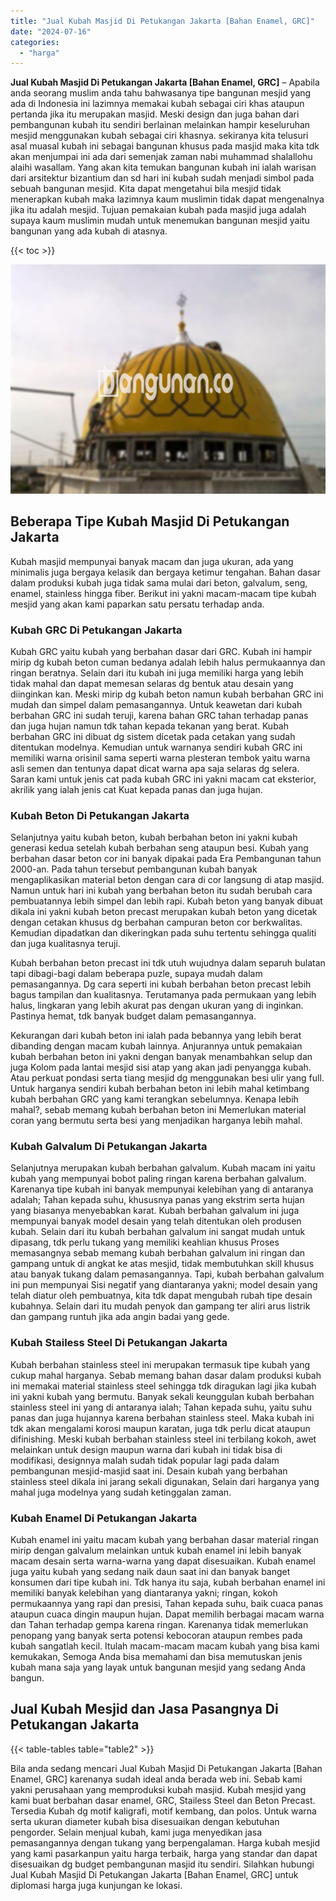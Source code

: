 ```yaml
---
title: "Jual Kubah Masjid Di Petukangan Jakarta [Bahan Enamel, GRC]"
date: "2024-07-16"
categories: 
  - "harga"
---
```


**Jual Kubah Masjid Di Petukangan Jakarta \[Bahan Enamel, GRC\]** – Apabila anda seorang muslim anda tahu bahwasanya tipe bangunan mesjid yang ada di Indonesia ini lazimnya memakai kubah sebagai ciri khas ataupun pertanda jika itu merupakan masjid. Meski design dan juga bahan dari pembangunan kubah itu sendiri berlainan melainkan hampir keseluruhan mesjid menggunakan kubah sebagai ciri khasnya. sekiranya kita telusuri asal muasal kubah ini sebagai bangunan khusus pada masjid maka kita tdk akan menjumpai ini ada dari semenjak zaman nabi muhammad shalallohu alaihi wasallam. Yang akan kita temukan bangunan kubah ini ialah warisan dari arsitektur bizantium dan sd hari ini kubah sudah menjadi simbol pada sebuah bangunan mesjid. Kita dapat mengetahui bila mesjid tidak menerapkan kubah maka lazimnya kaum muslimin tidak dapat mengenalnya jika itu adalah mesjid. Tujuan pemakaian kubah pada masjid juga adalah supaya kaum muslimin mudah untuk menemukan bangunan mesjid yaitu bangunan yang ada kubah di atasnya.

{{< toc >}}

![Jual Kubah Masjid Di Petukangan Jakarta [Bahan Enamel, GRC]](/images/jual-kubah-masjid-39.png)

## Beberapa Tipe Kubah Masjid Di Petukangan Jakarta

Kubah masjid mempunyai banyak macam dan juga ukuran, ada yang minimalis juga bergaya kelasik dan bergaya ketimur tengahan. Bahan dasar dalam produksi kubah juga tidak sama mulai dari beton, galvalum, seng, enamel, stainless hingga fiber. Berikut ini yakni macam-macam tipe kubah mesjid yang akan kami paparkan satu persatu terhadap anda.

### Kubah GRC Di Petukangan Jakarta

Kubah GRC yaitu kubah yang berbahan dasar dari GRC. Kubah ini hampir mirip dg kubah beton cuman bedanya adalah lebih halus permukaannya dan ringan beratnya. Selain dari itu kubah ini juga memiliki harga yang lebih tidak mahal dan dapat memesan selaras dg bentuk atau desain yang diinginkan kan. Meski mirip dg kubah beton namun kubah berbahan GRC ini mudah dan simpel dalam pemasangannya. Untuk keawetan dari kubah berbahan GRC ini sudah teruji, karena bahan GRC tahan terhadap panas dan juga hujan namun tdk tahan kepada tekanan yang berat. Kubah berbahan GRC ini dibuat dg sistem dicetak pada cetakan yang sudah ditentukan modelnya. Kemudian untuk warnanya sendiri kubah GRC ini memiliki warna orisinil sama seperti warna plesteran tembok yaitu warna asli semen dan tentunya dapat dicat warna apa saja selaras dg selera. Saran kami untuk jenis cat pada kubah GRC ini yakni macam cat eksterior, akrilik yang ialah jenis cat Kuat kepada panas dan juga hujan.

### Kubah Beton Di Petukangan Jakarta

Selanjutnya yaitu kubah beton, kubah berbahan beton ini yakni kubah generasi kedua setelah kubah berbahan seng ataupun besi. Kubah yang berbahan dasar beton cor ini banyak dipakai pada Era Pembangunan tahun 2000-an. Pada tahun tersebut pembangunan kubah banyak mengaplikasikan material beton dengan cara di cor langsung di atap masjid. Namun untuk hari ini kubah yang berbahan beton itu sudah berubah cara pembuatannya lebih simpel dan lebih rapi. Kubah beton yang banyak dibuat dikala ini yakni kubah beton precast merupakan kubah beton yang dicetak dengan cetakan khusus dg berbahan campuran beton cor berkwalitas. Kemudian dipadatkan dan dikeringkan pada suhu tertentu sehingga qualiti dan juga kualitasnya teruji.

Kubah berbahan beton precast ini tdk utuh wujudnya dalam separuh bulatan tapi dibagi-bagi dalam beberapa puzle, supaya mudah dalam pemasangannya. Dg cara seperti ini kubah berbahan beton precast lebih bagus tampilan dan kualitasnya. Terutamanya pada permukaan yang lebih halus, lingkaran yang lebih akurat pas dengan ukuran yang di inginkan. Pastinya hemat, tdk banyak budget dalam pemasangannya.

Kekurangan dari kubah beton ini ialah pada bebannya yang lebih berat dibanding dengan macam kubah lainnya. Anjurannya untuk pemakaian kubah berbahan beton ini yakni dengan banyak menambahkan selup dan juga Kolom pada lantai mesjid sisi atap yang akan jadi penyangga kubah. Atau perkuat pondasi serta tiang mesjid dg menggunakan besi ulir yang full. Untuk harganya sendiri kubah berbahan beton ini lebih mahal ketimbang kubah berbahan GRC yang kami terangkan sebelumnya. Kenapa lebih mahal?, sebab memang kubah berbahan beton ini Memerlukan material coran yang bermutu serta besi yang menjadikan harganya lebih mahal.

### Kubah Galvalum Di Petukangan Jakarta

Selanjutnya merupakan kubah berbahan galvalum. Kubah macam ini yaitu kubah yang mempunyai bobot paling ringan karena berbahan galvalum. Karenanya tipe kubah ini banyak mempunyai kelebihan yang di antaranya adalah; Tahan kepada suhu, khususnya panas yang ekstrim serta hujan yang biasanya menyebabkan karat. Kubah berbahan galvalum ini juga mempunyai banyak model desain yang telah ditentukan oleh produsen kubah. Selain dari itu kubah berbahan galvalum ini sangat mudah untuk dipasang, tdk perlu tukang yang memiliki keahlian khusus Proses memasangnya sebab memang kubah berbahan galvalum ini ringan dan gampang untuk di angkat ke atas mesjid, tidak membutuhkan skill khusus atau banyak tukang dalam pemasangannya. Tapi, kubah berbahan galvalum ini pun mempunyai Sisi negatif yang diantaranya yakni; model desain yang telah diatur oleh pembuatnya, kita tdk dapat mengubah rubah tipe desain kubahnya. Selain dari itu mudah penyok dan gampang ter aliri arus listrik dan gampang runtuh jika ada angin badai yang gede.

### Kubah Stailess Steel Di Petukangan Jakarta

Kubah berbahan stainless steel ini merupakan termasuk tipe kubah yang cukup mahal harganya. Sebab memang bahan dasar dalam produksi kubah ini memakai material stainless steel sehingga tdk diragukan lagi jika kubah ini yakni kubah yang bermutu. Banyak sekali keunggulan kubah berbahan stainless steel ini yang di antaranya ialah; Tahan kepada suhu, yaitu suhu panas dan juga hujannya karena berbahan stainless steel. Maka kubah ini tdk akan mengalami korosi maupun karatan, juga tdk perlu dicat ataupun difinishing. Meski kubah berbahan stainless steel ini terbilang kokoh, awet melainkan untuk design maupun warna dari kubah ini tidak bisa di modifikasi, designnya malah sudah tidak popular lagi pada dalam pembangunan mesjid-masjid saat ini. Desain kubah yang berbahan stainless steel dikala ini jarang sekali digunakan, Selain dari harganya yang mahal juga modelnya yang sudah ketinggalan zaman.

### Kubah Enamel Di Petukangan Jakarta

Kubah enamel ini yaitu macam kubah yang berbahan dasar material ringan mirip dengan galvalum melainkan untuk kubah enamel ini lebih banyak macam desain serta warna-warna yang dapat disesuaikan. Kubah enamel juga yaitu kubah yang sedang naik daun saat ini dan banyak banget konsumen dari tipe kubah ini. Tdk hanya itu saja, kubah berbahan enamel ini memiliki banyak kelebihan yang diantaranya yakni; ringan, kokoh permukaannya yang rapi dan presisi, Tahan kepada suhu, baik cuaca panas ataupun cuaca dingin maupun hujan. Dapat memilih berbagai macam warna dan Tahan terhadap gempa karena ringan. Karenanya tidak memerlukan penopang yang banyak serta potensi kebocoran ataupun rembes pada kubah sangatlah kecil. Itulah macam-macam macam kubah yang bisa kami kemukakan, Semoga Anda bisa memahami dan bisa memutuskan jenis kubah mana saja yang layak untuk bangunan mesjid yang sedang Anda bangun.

## Jual Kubah Mesjid dan Jasa Pasangnya Di Petukangan Jakarta

{{< table-tables table="table2" >}}

Bila anda sedang mencari Jual Kubah Masjid Di Petukangan Jakarta \[Bahan Enamel, GRC\] karenanya sudah ideal anda berada web ini. Sebab kami yakni perusahaan yang memproduksi kubah masjid. Kubah mesjid yang kami buat berbahan dasar enamel, GRC, Stailess Steel dan Beton Precast. Tersedia Kubah dg motif kaligrafi, motif kembang, dan polos. Untuk warna serta ukuran diameter kubah bisa disesuaikan dengan kebutuhan pengorder. Selain menjual kubah, kami juga menyedikan jasa pemasangannya dengan tukang yang berpengalaman. Harga kubah mesjid yang kami pasarkanpun yaitu harga terbaik, harga yang standar dan dapat disesuaikan dg budget pembangunan masjid itu sendiri. Silahkan hubungi Jual Kubah Masjid Di Petukangan Jakarta \[Bahan Enamel, GRC\] untuk diplomasi harga juga kunjungan ke lokasi.
